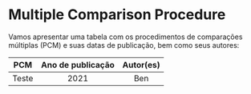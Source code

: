 # Multiple Comparison Procedure

Vamos apresentar uma tabela com os procedimentos de comparações múltiplas (PCM) e suas datas de publicação, bem como seus autores:

| PCM | Ano de publicação | Autor(es)|
|:---:|:-----------------:|:--------:|
| Teste | 2021 | Ben|
